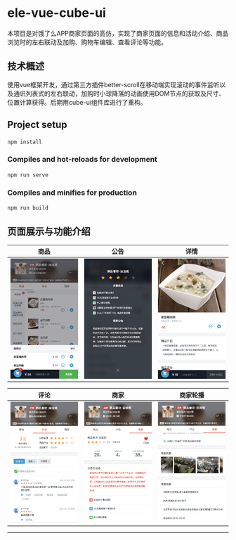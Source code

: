 # ele-vue-cube-ui 
本项目是对饿了么APP商家页面的高仿，实现了商家页面的信息和活动介绍、商品浏览时的左右联动及加购、购物车编辑、查看评论等功能。

## 技术概述
使用vue框架开发，通过第三方插件better-scroll在移动端实现滚动的事件监听以及通讯列表式的左右联动，加购时小球降落的动画使用DOM节点的获取及尺寸、位置计算获得。后期用cube-ui组件库进行了重构。

## Project setup
```
npm install
```

### Compiles and hot-reloads for development
```
npm run serve
```

### Compiles and minifies for production
```
npm run build
```


## 页面展示与功能介绍
| 商品 | 公告 |详情 |
| ---- | ---- |---- |
|![商品][商品] |![公告][公告]|![详情][详情] |


| 评论 | 商家 | 商家轮播|
| ---- | ---- |---- |
|![评论][评论] |![商家][商家]|![商家轮播][商家轮播]|


--------------------------------
[公告]:/readme-img/公告.png 
[评论]:/readme-img/评论.png 
[商家]:/readme-img/商家.png 
[商家轮播]:/readme-img/商家轮播.png 
[商品]:/readme-img/商品.png 
[详情]:/readme-img/详情.png 

